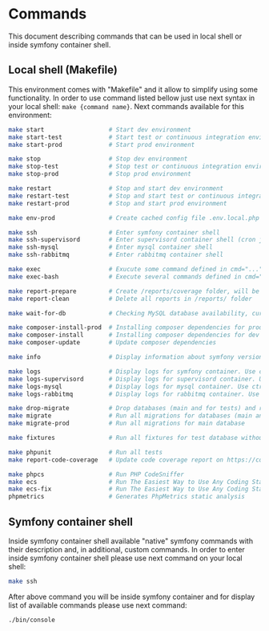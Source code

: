 # Commands
This document describing commands that can be used in local shell or inside symfony container shell.

## Local shell (Makefile)
This environment comes with "Makefile" and it allow to simplify using some functionality.
In order to use command listed bellow just use next syntax in your local shell: `make {command name}`.
Next commands available for this environment:
```bash
make start                  # Start dev environment
make start-test             # Start test or continuous integration environment
make start-prod             # Start prod environment

make stop                   # Stop dev environment
make stop-test              # Stop test or continuous integration environment
make stop-prod              # Stop prod environment

make restart                # Stop and start dev environment
make restart-test           # Stop and start test or continuous integration environment
make restart-prod           # Stop and start prod environment

make env-prod               # Create cached config file .env.local.php (usually for prod environment)

make ssh                    # Enter symfony container shell
make ssh-supervisord        # Enter supervisord container shell (cron jobs running there, etc...)
make ssh-mysql              # Enter mysql container shell
make ssh-rabbitmq           # Enter rabbitmq container shell

make exec                   # Exucute some command defined in cmd="..." variable inside symfony container shell
make exec-bash              # Execute several commands defined in cmd="..." variable inside symfony container shell

make report-prepare         # Create /reports/coverage folder, will be used for report after running tests
make report-clean           # Delete all reports in /reports/ folder

make wait-for-db            # Checking MySQL database availability, currently using for CircleCI (see /.circleci folder)

make composer-install-prod  # Installing composer dependencies for prod environment (without dev tools)
make composer-install       # Installing composer dependencies for dev environment
make composer-update        # Update composer dependencies

make info                   # Display information about symfony version and php version

make logs                   # Display logs for symfony container. Use ctrl+c in order to exit
make logs-supervisord       # Display logs for supervisord container. Use ctrl+c in order to exit
make logs-mysql             # Display logs for mysql container. Use ctrl+c in order to exit
make logs-rabbitmq          # Display logs for rabbitmq container. Use ctrl+c in order to exit

make drop-migrate           # Drop databases (main and for tests) and run all migrations
make migrate                # Run all migrations for databases (main and for tests)
make migrate-prod           # Run all migrations for main database

make fixtures               # Run all fixtures for test database without --append option (tables will be dropped and recreated)

make phpunit                # Run all tests
make report-code-coverage   # Update code coverage report on https://coveralls.io (COVERALLS_REPO_TOKEN should be set on CI side)

make phpcs                  # Run PHP CodeSniffer
make ecs                    # Run The Easiest Way to Use Any Coding Standard
make ecs-fix                # Run The Easiest Way to Use Any Coding Standard to fix issues
phpmetrics                  # Generates PhpMetrics static analysis
```

## Symfony container shell
Inside symfony container shell available "native" symfony commands with their description and, in additional, custom commands.
In order to enter inside symfony container shell please use next command on your local shell:
```bash
make ssh
```
After above command you will be inside symfony container and for display list of available commands please use next command:
```bash
./bin/console
```
